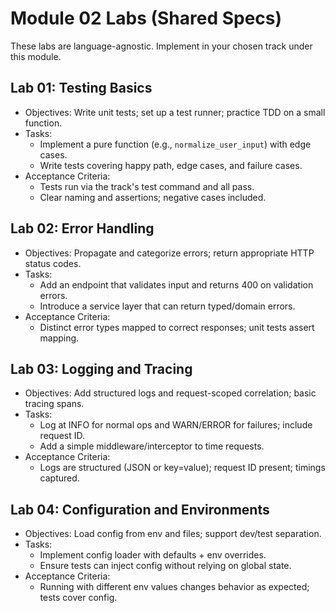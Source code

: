 # Module 02 Labs (Shared Specs)

These labs are language-agnostic. Implement in your chosen track under this module.

## Lab 01: Testing Basics
- Objectives: Write unit tests; set up a test runner; practice TDD on a small function.
- Tasks:
  - Implement a pure function (e.g., `normalize_user_input`) with edge cases.
  - Write tests covering happy path, edge cases, and failure cases.
- Acceptance Criteria:
  - Tests run via the track's test command and all pass.
  - Clear naming and assertions; negative cases included.

## Lab 02: Error Handling
- Objectives: Propagate and categorize errors; return appropriate HTTP status codes.
- Tasks:
  - Add an endpoint that validates input and returns 400 on validation errors.
  - Introduce a service layer that can return typed/domain errors.
- Acceptance Criteria:
  - Distinct error types mapped to correct responses; unit tests assert mapping.

## Lab 03: Logging and Tracing
- Objectives: Add structured logs and request-scoped correlation; basic tracing spans.
- Tasks:
  - Log at INFO for normal ops and WARN/ERROR for failures; include request ID.
  - Add a simple middleware/interceptor to time requests.
- Acceptance Criteria:
  - Logs are structured (JSON or key=value); request ID present; timings captured.

## Lab 04: Configuration and Environments
- Objectives: Load config from env and files; support dev/test separation.
- Tasks:
  - Implement config loader with defaults + env overrides.
  - Ensure tests can inject config without relying on global state.
- Acceptance Criteria:
  - Running with different env values changes behavior as expected; tests cover config.

